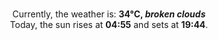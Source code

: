 <p  align="center"><br/>Currently, the weather is: <b> 34°C, <i>broken clouds</i></b></br>Today, the sun rises at <b>04:55</b> and sets at <b>19:44</b>.</p>
